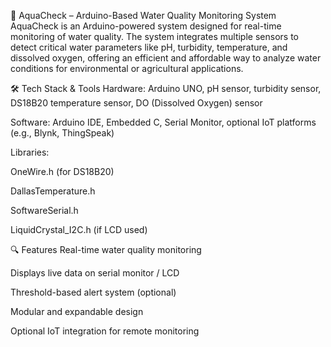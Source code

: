📘 AquaCheck – Arduino-Based Water Quality Monitoring System
AquaCheck is an Arduino-powered system designed for real-time monitoring of water quality. The system integrates multiple sensors to detect critical water parameters like pH, turbidity, temperature, and dissolved oxygen, offering an efficient and affordable way to analyze water conditions for environmental or agricultural applications.

🛠️ Tech Stack & Tools
Hardware: Arduino UNO, pH sensor, turbidity sensor, DS18B20 temperature sensor, DO (Dissolved Oxygen) sensor

Software: Arduino IDE, Embedded C, Serial Monitor, optional IoT platforms (e.g., Blynk, ThingSpeak)

Libraries:

OneWire.h (for DS18B20)

DallasTemperature.h

SoftwareSerial.h

LiquidCrystal_I2C.h (if LCD used)

🔍 Features
Real-time water quality monitoring

Displays live data on serial monitor / LCD

Threshold-based alert system (optional)

Modular and expandable design

Optional IoT integration for remote monitoring
